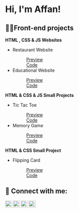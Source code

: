 <h1>Hi, I'm Affan! <br/></h1>

<h2>👨‍💻Front-end projects</h2>

<b>HTML , CSS & JS Websites</b>

<ul>
  <li>Restaurant Website</li>
  <ul style="list-style: none; margin-left: 20px;">
    <li><a href="https://pizza-website1212.netlify.app" target="_blank">Preview</a></li>
    <li><a href="https://github.com/Affan42/Restaurant-Website" target="_blank">Code</a></li>
  </ul>
    <li>Educational Website</li>
  <ul style="list-style: none; margin-left: 20px;">
    <li><a href="https://youdemi223.netlify.app" target="_blank">Preview</a></li>
    <li><a href="https://github.com/Affan42/Educational-Website" target="_blank">Code</a></li>
  </ul>
</ul>

<b>HTML & CSS & JS Small Projects</b>

<ul>
  <li>Tic Tac Toe</li>
  <ul style="list-style: none; margin-left: 20px;">
    <li><a href="https://tic-tac-toe2323.netlify.app" target="_blank">Preview</a></li>
    <li><a href="https://github.com/Affan42/Tic-Tac-Toe" target="_blank">Code</a></li>
  </ul>
    <li>Memory Game</li>
  <ul style="list-style: none; margin-left: 20px;">
    <li><a href="https://memory-game1232.netlify.app" target="_blank">Preview</a></li>
    <li><a href="https://github.com/Affan42/Memory-Game" target="_blank">Code</a></li>
  </ul>
</ul>

<b>HTML & CSS Small Project</b>

<ul>
  <li>Flipping Card</li>
  <ul style="list-style: none; margin-left: 20px;">
    <li><a href="https://flipping-card783.netlify.app" target="_blank">Preview</a></li>
    <li><a href="https://github.com/Affan42/Flipping-Card" target="_blank">Code</a></li>
  </ul>
</ul>

<h2> 🤳 Connect with me:</h2>

[<img align="left" alt="JoshMadakor | YouTube" width="22px" src="https://cdn.jsdelivr.net/npm/simple-icons@v3/icons/youtube.svg" />][youtube]
[<img align="left" alt="JoshMadakor | Twitter" width="22px" src="https://cdn.jsdelivr.net/npm/simple-icons@v3/icons/twitter.svg" />][twitter]
[<img align="left" alt="JoshMadakor | LinkedIn" width="22px" src="https://cdn.jsdelivr.net/npm/simple-icons@v3/icons/linkedin.svg" />][linkedin]
[<img align="left" alt="JoshMadakor | Instagram" width="22px" src="https://cdn.jsdelivr.net/npm/simple-icons@v3/icons/instagram.svg" />][instagram]

[twitter]: https://twitter.com/joshmadakor
[youtube]: https://www.youtube.com/c/joshmadakor
[instagram]: https://www.instagram.com/joshmadakor/
[linkedin]: https://linkedin.com/in/joshmadakor

<!--
**joshmadakor1/joshmadakor1** is a ✨ _special_ ✨ repository because its `README.md` (this file) appears on your GitHub profile.

Here are some ideas to get you started:

- 🔭 I’m currently working on ...
- 🌱 I’m currently learning ...
- 👯 I’m looking to collaborate on ...
- 🤔 I’m looking for help with ...
- 💬 Ask me about ...
- 📫 How to reach me: ...
- 😄 Pronouns: ...
- ⚡ Fun fact: ...
-->
